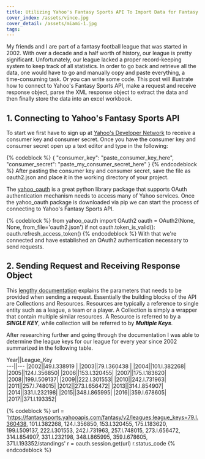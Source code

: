 ```yaml
---
title: Utilizing Yahoo's Fantasy Sports API To Import Data for Fantasy Football League
cover_index: /assets/vince.jpg
cover_detail: /assets/miami-1.jpg
tags:
---
```


My friends and I are part of a fantasy football league that was started in 2002. With over a decade and a half worth of history, our league is pretty significant. Unfortunately, our league lacked a proper record-keeping system to keep track of all statistics. In order to go back and retrieve all the data, one would have to go and manually copy and paste everything, a time-consuming task. Or you can write some code. This post will illustrate how to connect to Yahoo's Fantasy Sports API, make a request and receive response object, parse the XML response object to extract the data and then finally store the data into an excel workbook. 

## 1. Connecting to Yahoo's Fantasy Sports API

To start we first have to sign up at [Yahoo's Developer Network](https://developer.yahoo.com/apps/create) to receive a consumer key and consumer secret. Once you have the consumer key and consumer secret open up a text editor and type in the following:  

{% codeblock %}
{
    "consumer_key": "paste_consumer_key_here",
    "consumer_secret": "paste_my_consumer_secret_here"
}
{% endcodeblock %}
After pasting the consumer key and consumer secret, save the file as oauth2.json and place it in the working directory of your project.  

The [yahoo_oauth](https://pypi.org/project/yahoo_oauth/) is a great python library package that supports OAuth authentication mechanism needs to access many of Yahoo services. Once the yahoo_oauth package is downloaded via pip we can start the process of connecting to Yahoo's Fantasy Sports API.  

{% codeblock %}
from yahoo_oauth import OAuth2
oauth = OAuth2(None, None, from_file='oauth2.json')
if not oauth.token_is_valid():
    oauth.refresh_access_token()
{% endcodeblock %}
With that we're connected and have established an OAuth2 authentication necessary to send requests.

## 2. Sending Request and Receiving Response Object  

This [lengthy documentation](https://developer.yahoo.com/fantasysports/guide/) explains the parameters that needs to be provided when sending a request. Essentially the building blocks of the API are Collections and Resources. Resources are typically a reference to single entity such as a league, a team or a player. A Collection is simply a wrapper that contain multiple similar resources. A Resource is referred to by a **_SINGLE KEY_**, while collection will be referred to by **_Multiple Keys_**.  

After researching further and going through the documentation I was able to determine the league keys for our league for every year since 2002 summarized in the following table.

Year||League_Key  
---||---
|2002||49.l.338919 |
|2003||79.l.360438 |
|2004||101.l.382268|
|2005||124.l.356850|
|2006||153.l.320455|
|2007||175.l.183620|
|2008||199.l.509137|
|2009||222.l.301553|
|2010||242.l.731963|
|2011||257.l.748015|
|2012||273.l.656472|
|2013||314.l.854907|
|2014||331.l.232198|
|2015||348.l.865995|
|2016||359.l.678605|
|2017||371.l.193352|

{% codeblock %}
url = 'https://fantasysports.yahooapis.com/fantasy/v2/leagues;league_keys=79.l.360438, 101.l.382268, 124.l.356850, 153.l.320455, 175.l.183620, 199.l.509137, 222.l.301553, 242.l.731963, 257.l.748015, 273.l.656472, 314.l.854907, 331.l.232198, 348.l.865995, 359.l.678605, 371.l.193352/standings'
r = oauth.session.get(url)
r.status_code
{% endcodeblock %}